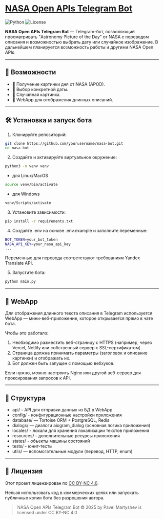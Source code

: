 # [NASA Open APIs Telegram Bot](https://t.me/NasaAPIsBot)

![Python](https://img.shields.io/badge/python-3.11-yellow.svg)
![License](https://img.shields.io/badge/license-CC%20BY--NC%204.0-lightgrey.svg)

**NASA Open APIs Telegram Bot** — Telegram-бот, позволяющий просматривать "Astronomy Picture of the Day" от NASA с переводом описания и возможностью выбрать дату или случайное изображение. В дальнейшем планируется возможность работы и другими NASA Open APIs.

---

## 🚀 Возможности

- 🔭 Получение картинки дня от NASA (APOD).
- 📅 Выбор конкретной даты.
- 🎲 Случайная картинка.
- 🌙 WebApp для отображения длинных описаний.

---

## 🛠 Установка и запуск бота

1. Клонируйте репозиторий:

```bash
git clone https://github.com/yourusername/nasa-bot.git
cd nasa-bot
```

2. Создайте и активируйте виртуальное окружение:
```bash
python3 -m venv venv
```
- для Linux/MacOS
```bash
source venv/bin/activate
```
- для Windows
```bash
venv/Scripts/activate
```

3. Установите зависимости:
```bash
pip install -r requirements.txt
```

4. Создайте .env на основе .env.example и заполните переменные:
```bash
BOT_TOKEN=your_bot_token
NASA_API_KEY=your_nasa_api_key
...
```
Переменные для перевода соответствуют требованиям Yandex Translate API.

5. Запустите бота:
```bash
python main.py
```

---

## 🧩 WebApp

Для отображения длинного текста описания в Telegram используется WebApp — мини-веб-приложение, которое открывается прямо в чате бота.

Чтобы это работало:
1. Необходимо разместить веб-страницу с HTTPS (например, через Vercel, Netlify или собственный сервер с SSL-сертификатом).
2. Страница должна принимать параметры (заголовок и описание картинки) и отображать их.
3. Бот должен быть запущен с помощью вебхуков.

Если нужно, можно настроить Nginx или другой веб-сервер для проксирования запросов к API.

---

## 📂 Структура

- api/ - API для отправки данных из БД в WebApp
- config/ - конфигурационные настройки приложения
- database/ — Tortoise ORM + PostgreSQL, Redis
- dialogs/ — диалоги aiogram_dialog (основная логика приложения)
- locales/ - локали для хранения локализации текстов приложения
- resources/ - дополнительные ресурсы приложения
- states/ - объекты машины состояний
- tests/ - юнит-тесты
- utils/ — вспомогательные модули (перевод, HTTP, enum)

---
## 📜 Лицензия

Этот проект лицензирован по [CC BY-NC 4.0](https://creativecommons.org/licenses/by-nc/4.0/deed).

Нельзя использовать код в коммерческих целях или запускать публичные копии бота без разрешения автора.

> NASA Open APIs Telegram Bot © 2025 by Pavel Martyshev is licensed under CC BY-NC 4.0
